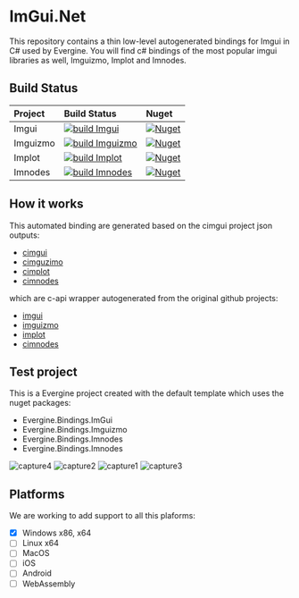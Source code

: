 # ImGui.Net

This repository contains a thin low-level autogenerated bindings for Imgui in C# used by Evergine.
You will find c# bindings of the most popular imgui libraries as well, Imguizmo, Implot and Imnodes.

## Build Status

| Project | Build Status | Nuget |
| :-- | :-- | :-- |
| Imgui  | [![build Imgui](https://github.com/EvergineTeam/ImGui.Net/actions/workflows/force_build-imgui.yml/badge.svg)](https://github.com/EvergineTeam/ImGui.Net/actions/workflows/force_build-imgui.yml) | [![Nuget](https://img.shields.io/nuget/v/Evergine.Bindings.Imgui?logo=nuget)](https://www.nuget.org/packages/Evergine.Bindings.Imgui) |
| Imguizmo | [![build Imguizmo](https://github.com/EvergineTeam/ImGui.Net/actions/workflows/force_build-imguizmo.yml/badge.svg)](https://github.com/EvergineTeam/ImGui.Net/actions/workflows/force_build-imguizmo.yml) | [![Nuget](https://img.shields.io/nuget/v/Evergine.Bindings.Imguizmo?logo=nuget)](https://www.nuget.org/packages/Evergine.Bindings.Imguizmo) |
| Implot | [![build Implot](https://github.com/EvergineTeam/ImGui.Net/actions/workflows/force_build-implot.yml/badge.svg)](https://github.com/EvergineTeam/ImGui.Net/actions/workflows/force_build-implot.yml) | [![Nuget](https://img.shields.io/nuget/v/Evergine.Bindings.Implot?logo=nuget)](https://www.nuget.org/packages/Evergine.Bindings.Implot) |
| Imnodes | [![build Imnodes](https://github.com/EvergineTeam/ImGui.Net/actions/workflows/force_build-imnodes.yml/badge.svg)](https://github.com/EvergineTeam/ImGui.Net/actions/workflows/force_build-imnodes.yml) | [![Nuget](https://img.shields.io/nuget/v/Evergine.Bindings.Imnodes?logo=nuget)](https://www.nuget.org/packages/Evergine.Bindings.Imnodes) |

## How it works

This automated binding are generated based on the cimgui project json outputs: 
- [cimgui](https://github.com/cimgui/cimgui)
- [cimguzimo](https://github.com/cimgui/cimguizmo)
- [cimplot](https://github.com/cimgui/cimplot)
- [cimnodes](https://github.com/cimgui/cimnodes)

which are c-api wrapper autogenerated from the original github projects:
- [imgui](https://github.com/cimgui/cimgui)
- [imguizmo](https://github.com/cimgui/cimguizmo)
- [implot](https://github.com/cimgui/cimplot)
- [cimnodes](https://github.com/Nelarius/imnodes)

## Test project
This is a Evergine project created with the default template which uses the nuget packages:
- Evergine.Bindings.ImGui
- Evergine.Bindings.Imguizmo
- Evergine.Bindings.Imnodes
- Evergine.Bindings.Imnodes

![capture4](https://user-images.githubusercontent.com/1783366/177344683-a5d7a2c0-7afa-4cb5-ab15-cc54c9dcc24c.png)
![capture2](https://user-images.githubusercontent.com/1783366/177344701-ca0e36fb-85fc-4429-aba6-715beb8578df.png)
![capture1](https://user-images.githubusercontent.com/1783366/177344719-8b570a1a-efea-43c6-ae5f-1143bd0643b6.png)
![capture3](https://user-images.githubusercontent.com/1783366/177344724-b2018558-9bc1-44dc-a694-26210924a07e.png)


## Platforms
We are working to add support to all this plaforms:

- [x] Windows x86, x64 
- [ ] Linux x64
- [ ] MacOS
- [ ] iOS
- [ ] Android
- [ ] WebAssembly
